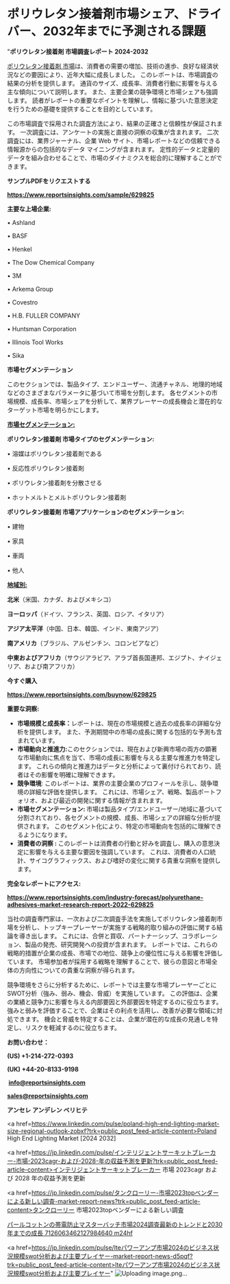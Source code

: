 # ポリウレタン接着剤市場シェア、ドライバー、2032年までに予測される課題

"<strong>ポリウレタン接着剤 市場調査レポート 2024-2032</strong>

<a href=https://www.reportsinsights.com/sample/629825>ポリウレタン接着剤 市場</a>は、消費者の需要の増加、技術の進歩、良好な経済状況などの要因により、近年大幅に成長しました。 このレポートは、市場調査の結果の分析を提供します。 通貨のサイズ、成長率、消費者行動に影響を与える主な傾向について説明します。 また、主要企業の競争環境と市場シェアも強調します。 読者がレポートの重要なポイントを理解し、情報に基づいた意思決定を行うための基礎を提供することを目的としています。

この市場調査で採用された調査方法により、結果の正確さと信頼性が保証されます。 一次調査には、アンケートの実施と直接の洞察の収集が含まれます。 二次調査には、業界ジャーナル、企業 Web サイト、市場レポートなどの信頼できる情報源からの包括的なデータ マイニングが含まれます。 定性的データと定量的データを組み合わせることで、市場のダイナミクスを総合的に理解することができます。

<strong><b>サンプルPDFをリクエストする</b></strong>

<a href=https://www.reportsinsights.com/sample/629825><strong><u>https://www.reportsinsights.com/sample/629825</u></strong></a>

<strong>主要な上場企業:</strong>

• Ashland

• BASF

• Henkel

• The Dow Chemical Company

• 3M

• Arkema Group

• Covestro

• H.B. FULLER COMPANY

• Huntsman Corporation

• Illinois Tool Works

• Sika

<strong>市場セグメンテーション</strong>

このセクションでは、製品タイプ、エンドユーザー、流通チャネル、地理的地域などのさまざまなパラメータに基づいて市場を分割します。 各セグメントの市場規模、成長率、市場シェアを分析して、業界プレーヤーの成長機会と潜在的なターゲット市場を明らかにします。

<strong><u>市場セグメンテーション</u></strong><strong><u>:</u></strong>

<strong>ポリウレタン接着剤 市場タイプのセグメンテーション:</strong>

• 溶媒はポリウレタン接着剤である

• 反応性ポリウレタン接着剤

• ポリウレタン接着剤を分散させる

• ホットメルトとメルトポリウレタン接着剤

<strong>ポリウレタン接着剤 市場アプリケーションのセグメンテーション:</strong>

• 建物

• 家具

• 車両

• 他人

<strong><u>地域別</u></strong><strong><u>:</u></strong>

<strong>北米</strong>（米国、カナダ、およびメキシコ）

<strong>ヨーロッパ</strong>（ドイツ、フランス、英国、ロシア、イタリア）

<strong>アジア太平洋</strong>（中国、日本、韓国、インド、東南アジア）

<strong>南アメリカ</strong>（ブラジル、アルゼンチン、コロンビアなど）

<strong>中東およびアフリカ</strong>（サウジアラビア、アラブ首長国連邦、エジプト、ナイジェリア、および南アフリカ）

<strong>今すぐ購入</strong>

<a href=https://www.reportsinsights.com/buynow/629825><strong><u>https://www.reportsinsights.com/buynow/629825</u></strong></a>

<strong>重要な洞察:</strong>
<ul>
  <li><strong>市場規模と成長率：</strong>レポートは、現在の市場規模と過去の成長率の詳細な分析を提供します。 また、予測期間中の市場の成長に関する包括的な予測も含まれています。</li>
  <li><strong>市場動向と推進力:</strong>このセクションでは、現在および新興市場の両方の顕著な市場動向に焦点を当て、市場の成長に影響を与える主要な推進力を特定します。 これらの傾向と推進力はデータと分析によって裏付けられており、読者はその影響を明確に理解できます。</li>
  <li><strong>競争環境</strong>: このレポートは、業界の主要企業のプロフィールを示し、競争環境の詳細な評価を提供します。 これには、市場シェア、戦略、製品ポートフォリオ、および最近の開発に関する情報が含まれます。</li>
  <li><strong>市場セグメンテーション: </strong>市場は製品タイプ/エンドユーザー/地域に基づいて分割されており、各セグメントの規模、成長、市場シェアの詳細な分析が提供されます。 このセグメント化により、特定の市場動向を包括的に理解できるようになります。</li>
  <li><strong>消費者の洞察 : </strong>このレポートは消費者の行動と好みを調査し、購入の意思決定に影響を与える主要な要因を強調しています。 これは、消費者の人口統計、サイコグラフィックス、および嗜好の変化に関する貴重な洞察を提供します。</li>
</ul>
<strong>完全なレポートにアクセス:</strong>

<a href=https://www.reportsinsights.com/industry-forecast/polyurethane-adhesives-market-research-report-2022-629825><strong><u><b>https://www.reportsinsights.com/industry-forecast/polyurethane-adhesives-market-research-report-2022-629825</b></u></strong></a>

当社の調査専門家は、一次および二次調査手法を実施してポリウレタン接着剤市場を分析し、トップキープレーヤーが実施する戦略的取り組みの評価に関する結論を導き出します。 これには、合併と買収、パートナーシップ、コラボレーション、製品の発売、研究開発への投資が含まれます。 レポートでは、これらの戦略的措置が企業の成長、市場での地位、競争上の優位性に与える影響を評価しています。 市場参加者が採用する戦略を理解することで、彼らの意図と市場全体の方向性についての貴重な洞察が得られます。

競争環境をさらに分析するために、レポートでは主要な市場プレーヤーごとにSWOT分析（強み、弱み、機会、脅威）を実施しています。 この評価は、企業の業績と競争力に影響を与える内部要因と外部要因を特定するのに役立ちます。 強みと弱みを評価することで、企業はその利点を活用し、改善が必要な領域に対処できます。 機会と脅威を特定することは、企業が潜在的な成長の見通しを特定し、リスクを軽減するのに役立ちます。

<strong>お問い合わせ：</strong>

<strong>(US) +1-214-272-0393</strong>

<strong>(UK) +44-20-8133-9198</strong>

<strong> </strong><a href=info@reportsinsights.com><strong><u>info@reportsinsights.com</u></strong></a>

<a href=sales@reportsinsights.com><strong><u>sales@reportsinsights.com</u></strong></a>

<strong>アンセレ アンデレン ベリヒテ</strong>

<a href=https://www.linkedin.com/pulse/poland-high-end-lighting-market-size-regional-outlook-zobxf?trk=public_post_feed-article-content>Poland High End Lighting Market [2024 2032]</a>

<a href=https://jp.linkedin.com/pulse/インテリジェントサーキットブレーカー-市場-2023cagr-および-2028-年の収益予測を更新?trk=public_post_feed-article-content>インテリジェントサーキットブレーカー 市場 2023cagr および 2028 年の収益予測を更新</a>

<a href=https://jp.linkedin.com/pulse/タンクローリー-市場2023topベンダーによる新しい調査-market-report-news?trk=public_post_feed-article-content>タンクローリー 市場2023topベンダーによる新しい調査</a>

<a href=https://www.linkedin.com/pulse/パールコットンの帯電防止マスターバッチ市場2024調査最新のトレンドと2030年までの成長-7126063462127984640-m24hf/>パールコットンの帯電防止マスターバッチ市場2024調査最新のトレンドと2030年までの成長 7126063462127984640 m24hf</a>

<a href=https://jp.linkedin.com/pulse/lteパワーアンプ市場2024のビジネス状況規模swot分析および主要プレイヤー-market-report-news-d5pqf?trk=public_post_feed-article-content>lteパワーアンプ市場2024のビジネス状況規模swot分析および主要プレイヤー</a>"
![Uploading image.png…]()
